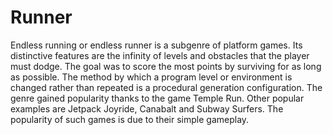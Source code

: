 # Runner
Endless running or endless runner is a subgenre of platform games. Its distinctive features are the infinity of levels and obstacles that the player must dodge. The goal was to score the most points by surviving for as long as possible. The method by which a program level or environment is changed rather than repeated is a procedural generation configuration. The genre gained popularity thanks to the game Temple Run. Other popular examples are Jetpack Joyride, Canabalt and Subway Surfers. The popularity of such games is due to their simple gameplay.
